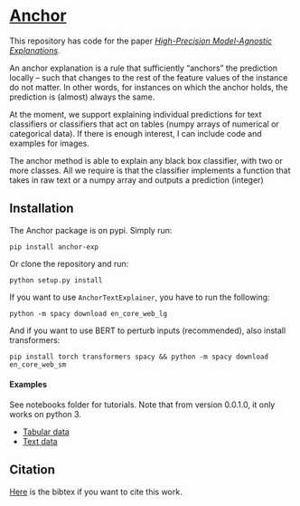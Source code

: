 # [Anchor](https://github.com/marcotcr/anchor)
This repository has code for the paper [*High-Precision Model-Agnostic Explanations*](https://homes.cs.washington.edu/~marcotcr/aaai18.pdf).  

An anchor explanation is a rule that sufficiently “anchors” the
prediction locally – such that changes to the rest of the feature
values of the instance do not matter. In other words, for instances on which the anchor holds, the prediction is (almost)
always the same.

At the moment, we support explaining individual predictions for text classifiers or classifiers that act on tables (numpy arrays of numerical or categorical data). If there is enough interest, I can include code and examples for images.

The anchor method is able to explain any black box classifier, with two or more classes. All we require is that the classifier implements a function that takes in raw text or a numpy array and outputs a prediction (integer)

## Installation
The Anchor package is on pypi. Simply run:

    pip install anchor-exp
Or clone the repository and run:

    python setup.py install

If you want to use `AnchorTextExplainer`, you have to run the following:

    python -m spacy download en_core_web_lg

And if you want to use BERT to perturb inputs (recommended), also install transformers:

    pip install torch transformers spacy && python -m spacy download en_core_web_sm


#### Examples
See notebooks folder for tutorials. Note that from version 0.0.1.0, it only works on python 3.

- [Tabular data](https://github.com/marcotcr/anchor/blob/master/notebooks/Anchor%20on%20tabular%20data.ipynb)
- [Text data](https://github.com/marcotcr/anchor/blob/master/notebooks/Anchor%20for%20text.ipynb)

## Citation
[Here](https://homes.cs.washington.edu/~marcotcr/aaai18.bib) is the bibtex if you want to cite this work.
